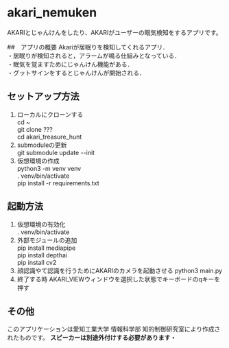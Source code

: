 # akari_nemuken
AKARIとじゃんけんをしたり、AKARIがユーザーの眠気検知をするアプリです。

##　アプリの概要
Akariが居眠りを検知してくれるアプリ．  
・居眠りが検知されると，アラームが鳴る仕組みとなっている．  
・眠気を覚ますためにじゃんけん機能がある．  
・グットサインをするとじゃんけんが開始される．

## セットアップ方法
1. ローカルにクローンする  
cd ~  
git clone ???  
cd akari_treasure_hunt  
2. submoduleの更新  
git submodule update --init  
3. 仮想環境の作成  
python3 -m venv venv  
. venv/bin/activate  
pip install -r requirements.txt  
 
## 起動方法
1. 仮想環境の有効化    
. venv/bin/activate  
2. 外部モジュールの追加  
pip install mediapipe  
pip install depthai  
pip install cv2  
3. 顔認識やて認識を行うためにAKARIのカメラを起動させる
python3 main.py  
4. 終了する時
AKARI_VIEWウィンドウを選択した状態でキーボードのqキーを押す  

## その他
このアプリケーションは愛知工業大学 情報科学部 知的制御研究室により作成されたものです。
**スピーカーは別途外付けする必要があります・**